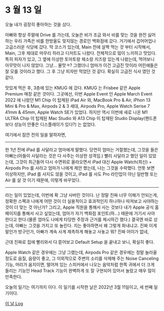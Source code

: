# 3 월 13 일

오늘 내가 굉장히 좋아하는 것을 샀다.

아빠와 항상 주말에 Drive 를 가는데, 오늘은 비가 조금 와서 비를 맞는 것을 완전 싫어하는 우리 가족은 비를 한방울도 맞지않는 경로인 백화점에 갔다. 거기에서 겁어어업나 고급스러운 식당에 갔다. 막 코스가 있는데, Main 전에 살짝 먹는 것 부터 시작해서, Main, 그후 제대로 마무리 하라고 디저트도 나왔다. 전체적으로 많이 느끼하고 맛있다. 특히 피자가 있고, 그 옆에 이상한 토마토랑 체소랑 치즈랑 있는게 나왔는데, 먹어보니 아무맛이 나지 않았다. 그냥... 물맛ㅋ? 그랬더니 엄마가 이건 고급진 맛이라 어린애들은 잘 모를 것이라고 했다. 그 후 그냥 피자만 먹었던 것 같다. 확실히 고급진 식사 였던 것 같다.

맛있게 먹은 후, 3층에 있는 KMUG 에 갔다. KMUG 는 Frisbee 같은 Apple Premium 매장 같은 것이다. 그곳에선, 이번 Apple Event 인 Apple March Event 2022 에 나왔던 M1 Chip 이 탑제된 iPad Air 와, MacBook Pro & Air, iPhon 13 Mini & Pro & Max, Airpods 2 & 3 세대, Airpods Pro, Apple Watch Serise 7 41mm & 45mm, Apple Watch SE가 있었다. 하지만 역시 이번에 새로 나온 M1 ULTRA Chip 이 탑제된 Mac Studio 와 A13 Chip 이 탑재된 Studio Display(핸드폰 보다 성능이 안좋은 디스플레이가 있다?) 는 없었다.

여기에서 잠깐 전의 일을 말하자면,

---

한 1년 전에 iPad 를 사달라고 엄마에게 말했다. 당연히 엄마는 거절했는데, 그것을 들은 아빠는(아들이 사달라는 것은 다 사주는 이상한 성격임.) 빨리 사달라고 했던 일이 있었는데, 그것이 최근들어 다시 수면위로 올라오면서 iPad 대신 Apple Watch(최신) + Airpods Pro 를 사라고 엄마가 나에게 제안 했는데, 나는 그것을 수락했다. 언뜻 보면 이상하지만, iPad 를 사지도 않을 것이고, iPad 를 사도 Pro 라인업이 아닌 일반형 또는 Air 를 살 것 이기 때문에, 이렇게 바꾸었다.

---

라는 일이 있었는데, 이번에 확 그냥 사버린 것이다. 난 정말 진짜 너무 이해가 안되는게, 정확한 스펙과 나에게 어떤 것이 더 실용적이고 효과적인지 하나하나 따져보고 사야하는 것이 더 맞는 것 아닌가? 그리고, Apple 직원을 통해서 사는 것보다 내가 Apple 공식 홈페이지를 통해서 사고 싶었는데, 엄마가 자기 백화점 포인트(하...) 때문에 거기서 사야 한다고 한다.(물론 엄마도 나에게 타당한 주장과 근거를 제시하긴 했다.) 결국엔 바로 샀는데, 아빠는 그것을 가지고 또 놀린다. 지는 좋아하면서 왜 그렇게 화내냐고. 진짜 이게 말인가 방구인가, 아빠가 계속 사게 제촉하게 해놓고 사놓고 뭐? 진짜 어이가 없네,

근데 진짜로 집에 빨리와서 다 뜯어보고 Default Setup 을 끝내고 보니, 확실히 좋다.

Apple Watch 같은 경우에는 그냥 그랬는데, Airpods Pro 같은 경우에는 정말 놀라울 정도로 음질, 음량이 좋고, 그 이외적으로 주변의 소리를 삭제해 주는 Noise Canceling 기능, 머리가 움지이면, 떨어져 있는 스피커에서 나오는 음악처럼 한쪽 귀에서 더 크게 들리는 기능인 Head Track 기능이 완벽하게 또 잘 구현되어 있어서 놀랐고 매우 많이 만족한다.

오늘의 일기는 여기까지 이다. 이 일기를 시작한 날은 2022년 3월 11일이고, 세 번째 일기이다.

[이 날 Log](../../../logs/2022/3/13.md)
